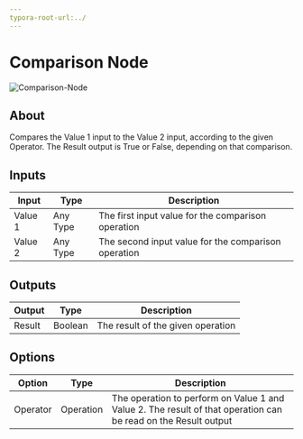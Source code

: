 ```yaml
---
typora-root-url:../
---
```


# Comparison Node

![Comparison-Node](/IMG/Comparison-Node-1619727441697.png)

## About

Compares the Value 1 input to the Value 2 input, according to the given Operator. The Result output is True or False, depending on that comparison.

## Inputs
Input | Type | Description
------------ | ------|-------
Value 1 | Any Type | The first input value for the comparison operation
Value 2 | Any Type | The second input value for the comparison operation


## Outputs
Output | Type| Description
------------ | -------|------
Result | Boolean | The result of the given operation

## Options
Option | Type | Description
------------ | -------|------
Operator | Operation | The operation to perform on Value 1 and Value 2. The result of that operation can be read on the Result output


